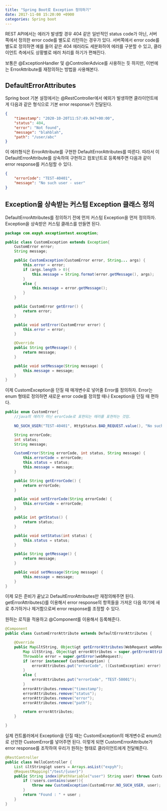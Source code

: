 ```yaml
---
title: "Spring Boot로 Exception 정의하기" 
date: 2017-11-08 15:20:00 +0900 
categories: Spring boot
---
```


REST API에서는 에러가 발생할 경우 404 같은 일반적인 status code가 아닌, 서버 쪽에서 정의한 error code를 별도로 리턴하는 경우가 있다. 서버쪽에서 error code를 별도로 정의하면 예를 들어 같은 404 에러라도 세분화하여 에러를 구분할 수 있고, 클라이언트 측에서도 상황별로 에러 처리를 하기가 편해진다.

보통은 @ExceptionHandler 및 @ControllerAdvice를 사용하는 듯 하지만, 이번에는 ErrorAttribute를 재정의하는 방법을 사용해본다.  

## DefaultErrorAttributes
Spring boot 기본 설정에서는 @RestController에서 예외가 발생하면 클라이언트에게 다음과 같은 형식으로 기본 error response가 전달된다.<br/>

```json
{
    "timestamp": "2020-10-20T11:57:49.947+00:00",
    "status": 404,
    "error": "Not found",
    "message": "blahblah",
    "path": "/user/abc"
}
```

이 에러형식은 ErrorAttribute를 구현한 DefaultErrorAttributes를 따른다. 따라서 이 DefaultErrorAttribute를 상속하여 구현하고 컴포넌트로 등록해주면 다음과 같이 error response를 커스텀할 수 있다. 

```json
{
    "errorCode": "TEST-40401",
    "message": "No such user - user" 
}
```

## Exception을 상속받는 커스텀 Exception 클래스 정의
DefaultErrorAttributes를 정의하기 전에 먼저 커스텀 Exception을 먼저 정의하자. Exception을 상속받은 커스텀 클래스를 만들면 된다.

```java
package com.expyh.exceptiontest.exception;

public class CustomException extends Exception{
    CustomError error;
    String message;

    public CustomException(CustomError error, String... args) {
        this.error = error;
        if (args.length > 0){
            this.message = String.format(error.getMessage(), args);
        }
        else {
            this.message = error.getMessage();
        }
    }

    public CustomError getError() {
        return error;
    }

    public void setError(CustomError error) {
        this.error = error;
    }

    @Override
    public String getMessage() {
        return message;
    }

    public void setMessage(String message) {
        this.message = message;
    }
}
```

이제 CustomException을 던질 때 매개변수로 넣어줄 Error를 정의하자. Error는 enum 형태로 정의하면 새로운 error code를 정의할 때나 Exception을 던질 때 편하다.

```java
public enum CustomError{
    //java의 에러가 아닌 erorCode로 표현되는 에러를 표현하는 것임.
    
    NO_SUCH_USER("TEST-40401", HttpStatus.BAD_REQUEST.value(), "No such user - %s"),

    String errorCode;
    int status;
    String message;

    CustomError(String errorCode, int status, String message) {
        this.errorCode = errorCode;
        this.status = status;
        this.message = message;
    }

    public String getErrorCode() {
        return errorCode;
    }

    public void setErrorCode(String errorCode) {
        this.errorCode = errorCode;
    }

    public int getStatus() {
        return status;
    }

    public void setStatus(int status) {
        this.status = status;
    }

    public String getMessage() {
        return message;
    }

    public void setMessage(String message) {
        this.message = message;
    }
}
```

이제 모든 준비가 끝났고 DefaultErrorAttributes만 재정의해주면 된다.  getErrorAttributes()를 이용해서 error response의 항목들을 가져온 다음 여기에 새로 추가하거나 제거함으로써 error response를 조정할 수 있다. 

원하는 로직을 적용하고 @Component를 이용해서 등록해준다.
```java
@Component
public class CustomErrorAttribute extends DefaultErrorAttributes {

    @Override
    public Map&ltString, Object&gt getErrorAttributes(WebRequest webRequest, ErrorAttributeOptions options) {
        Map &ltString, Object&gt errorAttributes = super.getErrorAttributes(webRequest, options);
        Throwable error = super.getError(webRequest);
        if (error instanceof CustomException) {
            errorAttributes.put("errorCode", ((CustomException) error).getError().getErrorCode() );
        }
        else {
            errorAttributes.put("errorCode", "TEST-50001");
        }
        errorAttributes.remove("timestamp");
        errorAttributes.remove("status");
        errorAttributes.remove("error");
        errorAttributes.remove("path");

        return errorAttributes;
    }

}
```

실제 컨트롤러에서 Exception을 던질 때는 CustomException의 매개변수로 enum으로 선언한 CustomError를 넣어주면 된다. 이렇게 되면 CustomErrorAttribute가 error response를 조작하여 우리가 원하는 형태로 클라이언트에게 전달해준다.

```java
@RestController
public class HelloController {
    List &ltString&gt users = Arrays.asList("expyh");
    @RequestMapping("/test/{user}")
    public String index(@PathVariable("user") String user) throws CustomException {
        if (!users.contains(user)){
            throw new CustomException(CustomError.NO_SUCH_USER, user);
        }
        return "Found : " + user ;
    }
}
```